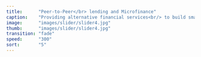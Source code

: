 ```yaml
---
title:      "Peer-to-Peer</br> lending and Microfinance"
caption:    "Providing alternative financial services<br/> to build small businesses throughout China"
image:      "images/slider/slider4.jpg"
thumb:      "images/slider/slider4.jpg"
transition: "fade"
speed:      "300"
sort:       "5"
---
```

